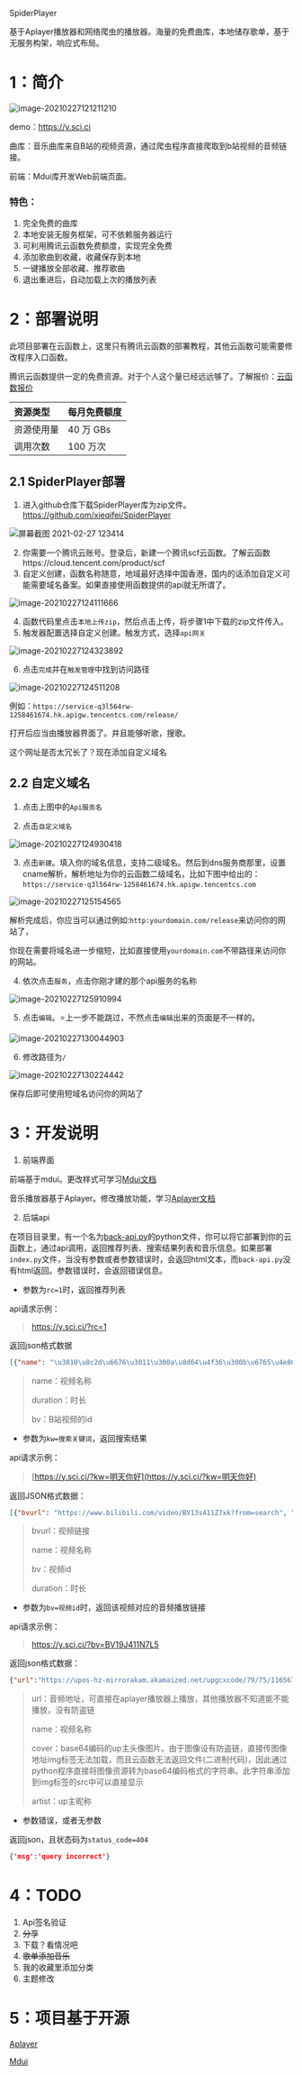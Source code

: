 SpiderPlayer

基于Aplayer播放器和网络爬虫的播放器。海量的免费曲库，本地储存歌单，基于无服务构架，响应式布局。

# 1：简介

![image-20210227121211210](https://i.loli.net/2021/02/27/dVsSwG3nMY8bBC9.png)

demo：https://y.sci.ci

曲库：音乐曲库来自B站的视频资源，通过爬虫程序直接爬取到b站视频的音频链接。

前端：Mdui库开发Web前端页面。

### 特色：

1. 完全免费的曲库
2. 本地安装无服务框架，可不依赖服务器运行
3. 可利用腾讯云函数免费额度，实现完全免费
4. 添加歌曲到收藏，收藏保存到本地
5. 一键播放全部收藏、推荐歌曲
6. 退出重进后，自动加载上次的播放列表

# 2：部署说明

此项目部署在云函数上，这里只有腾讯云函数的部署教程，其他云函数可能需要修改程序入口函数。

腾讯云函数提供一定的免费资源。对于个人这个量已经远远够了。了解报价：[云函数报价](https://cloud.tencent.com/product/scf/pricing)

| 资源类型   | 每月免费额度 |
| :--------- | :----------- |
| 资源使用量 | 40 万 GBs    |
| 调用次数   | 100 万次     |

## 2.1 SpiderPlayer部署

1. 进入github仓库下载SpiderPlayer库为zip文件。https://github.com/xieqifei/SpiderPlayer

![屏幕截图 2021-02-27 123414](https://i.loli.net/2021/02/27/fuDKBPWAFjYSZtX.png)

2. 你需要一个腾讯云账号。登录后，新建一个腾讯scf云函数。了解云函数https://cloud.tencent.com/product/scf
3. 自定义创建，函数名称随意，地域最好选择中国香港，国内的话添加自定义可能需要域名备案。如果直接使用函数提供的api就无所谓了。

![image-20210227124111666](https://i.loli.net/2021/02/27/KafqnWOzxMRkp1v.png)

4. 函数代码里点击`本地上传zip`，然后点击上传，将步骤1中下载的zip文件传入。
5. 触发器配置选择自定义创建。触发方式，选择`api网关`

![image-20210227124323892](https://i.loli.net/2021/02/27/9lDrgchtbpvdUmL.png)

6. 点击`完成`并在`触发管理`中找到访问路径

![image-20210227124511208](https://i.loli.net/2021/02/27/d39vhuLeEbWVySp.png)

例如：`https://service-q3l564rw-1258461674.hk.apigw.tencentcs.com/release/`

打开后应当由播放器界面了。并且能够听歌，搜歌。

这个网址是否太冗长了？现在添加自定义域名

## 2.2 自定义域名

1. 点击上图中的`Api服务名`

2. 点击`自定义域名`

![image-20210227124930418](https://i.loli.net/2021/02/27/k9XxHeyDgfT1J83.png)

3. 点击`新建`。填入你的域名信息，支持二级域名。然后到dns服务商那里，设置cname解析，解析地址为你的云函数二级域名，比如下图中给出的：`https://service-q3l564rw-1258461674.hk.apigw.tencentcs.com`

![image-20210227125154565](https://i.loli.net/2021/02/27/3mNFdnVtDcO2vKu.png)

解析完成后，你应当可以通过例如:`http:yourdomain.com/release`来访问你的网站了，

你现在需要将域名进一步缩短，比如直接使用`yourdomain.com`不带路径来访问你的网站。

4. 依次点击`服务`，点击你刚才建的那个api服务的名称

![image-20210227125910994](https://i.loli.net/2021/02/27/TJ3feW29YyPEbmR.png)

5. 点击`编辑`。⭐上一步不能跳过，不然点击`编辑`出来的页面是不一样的。

![image-20210227130044903](https://i.loli.net/2021/02/27/FnKcwArTEkC6uyM.png)

6. 修改路径为`/`

![image-20210227130224442](https://i.loli.net/2021/02/27/JdMT3tVX8fIkjue.png)

保存后即可使用短域名访问你的网站了

# 3：开发说明

1. 前端界面

前端基于mdui。更改样式可学习[Mdui文档](https://www.mdui.org/docs/)

音乐播放器基于Aplayer。修改播放功能，学习[Aplayer文档](https://aplayer.js.org/#/zh-Hans/)

2. 后端api

在项目目录里，有一个名为[back-api.py](https://github.com/xieqifei/SpiderPlayer/blob/main/back-api.py)的python文件，你可以将它部署到你的云函数上，通过api调用，返回推荐列表、搜索结果列表和音乐信息。如果部署`index.py`文件，当没有参数或者参数错误时，会返回html文本，而`back-api.py`没有html返回。参数错误时，会返回错误信息。

- 参数为`rc=1`时，返回推荐列表

api请求示例：

> https://y.sci.ci/?rc=1

返回json格式数据

```json
[{"name": "\u3010\u8c2d\u6676\u3011\u300a\u8d64\u4f36\u300b\u6765\u4e86\uff01\u7ecf\u5178\u541f\u5531\u518d\u73b0\uff0c\u6781\u9650\u58f0\u538b\u642d\u914d\u7edd\u7f8e\u620f\u8154\u5531\u5c3d\u7c89\u58a8\u60b2\u6b22\uff01", "duration": "4:28", "bv": "BV1ao4y197Fn"}, {"name": "\u6c6a\u5cf0Feat.\u5f20\u827a\u5174&amp;GAI\u5468\u5ef6\u300a\u6ca1\u6709\u4eba\u5728\u4e4e\u300b", "duration": "4:33", "bv": "BV1DV411q7dv"}]
```

> name：视频名称
>
> duration：时长
>
> bv：B站视频的id

- 参数为`kw=搜索关键词`，返回搜索结果

api请求示例：

> [https://y.sci.ci/?kw=明天你好](https://y.sci.ci/?kw=明天你好)

返回JSON格式数据：

```json
[{"bvurl": "https://www.bilibili.com/video/BV13s411Z7xk?from=search", "bv": "BV13s411Z7xk", "name": "\u660e\u5929\u4f60\u597d\u2014\u2014\u725b\u5976\u5496\u5561", "duration": "04:29"}, {"bvurl": "https://www.bilibili.com/video/BV19J411N7L5?from=search", "bv": "BV19J411N7L5", "name": "\u300a\u660e\u5929\u4f60\u597d\u300b\u725b\u5976\u5496\u5561\u539f\u58f0\u73b0\u573a\u7248", "duration": "04:25"}]
```

> bvurl：视频链接
>
> name：视频名称
>
> bv：视频id
>
> duration：时长

- 参数为`bv=视频id`时，返回该视频对应的音频播放链接

api请求示例：

> https://y.sci.ci/?bv=BV19J411N7L5

返回json格式数据：

```json
{"url":"https://upos-hz-mirrorakam.akamaized.net/upgcxcode/79/75/116567579/116567579-1-30216.m4s?e=ig8euxZM2rNcNbdlhoNvNC8BqJIzNbfqXBvEqxTEto8BTrNvN0GvT90W5JZMkX_YN0MvXg8gNEV4NC8xNEV4N03eN0B5tZlqNxTEto8BTrNvNeZVuJ10Kj_g2UB02J0mN0B5tZlqNCNEto8BTrNvNC7MTX502C8f2jmMQJ6mqF2fka1mqx6gqj0eN0B599M=&uipk=5&nbs=1&deadline=1614435871&gen=playurlv2&os=akam&oi=2090631651&trid=aaac08032c2840198f006b980da60e95u&platform=pc&upsig=44ca9272ea24c842257094bb7cbcb666&uparams=e,uipk,nbs,deadline,gen,os,oi,trid,platform&hdnts=exp=1614435871~hmac=9f070f7624757a85e5c3850236ba722646d2a3ce7269a5280f9e2cfde8055d7f&mid=0&orderid=0,1&agrr=0&logo=80000000","name":"《明天你好》牛奶咖啡原声现场版","cover":"data:image/ab0e63c58c8c29f4b05c1179cfc5866644e72d8e.jpg;base64,/9j/4AAQSkZJRgABAQAAAQ~~~内容截断~~~ABAAD/4gIoSUNDXqSE3NNUPY47j//2Q==","artist":"張老师不是老师"}
```

> url：音频地址，可直接在aplayer播放器上播放，其他播放器不知道能不能播放，没有防盗链
>
> name：视频名称
>
> cover：base64编码的up主头像图片。由于图像设有防盗链，直接传图像地址img标签无法加载，而且云函数无法返回文件(二进制代码)，因此通过python程序直接将图像资源转为base64编码格式的字符串。此字符串添加到img标签的src中可以直接显示
>
> artist：up主昵称

- 参数错误，或者无参数

返回json，且状态码为`status_code=404`

```json
{'msg':'query incorrect'}
```

# 4：TODO

1. Api签名验证
2. ~~分享~~
3. 下载？看情况吧
4. ~~歌单添加音乐~~
5. 我的收藏里添加分类
6. 主题修改

# 5：项目基于开源

[Aplayer](https://github.com/DIYgod/APlayer)

[Mdui](https://github.com/zdhxiong/mdui)